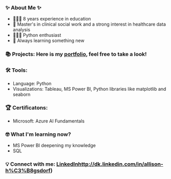 ### ✨ About Me ✨

- 👩🏻‍🏫 8 years experience in education
- 🏥 Master's in clinical social work and a strong interest in healthcare data analysis
- 👩🏻‍💻 Python enthusiast
- 🌿 Always learning something new

### 📚 Projects: Here is my [portfolio](Portfolio.md), feel free to take a look!

### 🛠️ Tools:
- Language: Python
- Visualizations: Tableau, MS Power BI, Python libraries like matplotlib and seaborn

### 🏆 Certificatons:
- Microsoft: Azure AI Fundamentals

### 🤓 What I'm learning now?
- MS Power BI deepening my knowledge
- SQL

### 💡 Connect with me: [LinkedIn](http://dk.linkedin.com/in/allison-h%C3%B8gsdorf)http://dk.linkedin.com/in/allison-h%C3%B8gsdorf)
